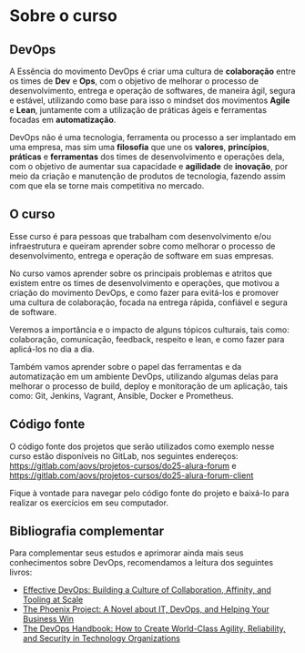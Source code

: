 # Sobre o curso

## DevOps

A Essência do movimento DevOps é criar uma cultura de **colaboração** entre os times de **Dev** e **Ops**, com o objetivo de melhorar o processo de desenvolvimento, entrega e operação de softwares, de maneira ágil, segura e estável, utilizando como base para isso o mindset dos movimentos **Agile** e **Lean**, juntamente com a utilização de práticas ágeis e ferramentas focadas em **automatização**.

DevOps não é uma tecnologia, ferramenta ou processo a ser implantado em uma empresa, mas sim uma **filosofia** que une os **valores**, **princípios**, **práticas** e **ferramentas** dos times de desenvolvimento e operações dela, com o objetivo de aumentar sua capacidade e **agilidade** de **inovação**, por meio da criação e manutenção de produtos de tecnologia, fazendo assim com que ela se torne mais competitiva no mercado.

## O curso

Esse curso é para pessoas que trabalham com desenvolvimento e/ou infraestrutura e queiram aprender sobre como melhorar o processo de desenvolvimento, entrega e operação de software em suas empresas.

No curso vamos aprender sobre os principais problemas e atritos que existem entre os times de desenvolvimento e operações, que motivou a criação do movimento DevOps, e como fazer para evitá-los e promover uma cultura de colaboração, focada na entrega rápida, confiável e segura de software.

Veremos a importância e o impacto de alguns tópicos culturais, tais como: colaboração, comunicação, feedback, respeito e lean, e como fazer para aplicá-los no dia a dia.

Também vamos aprender sobre o papel das ferramentas e da automatização em um ambiente DevOps, utilizando algumas delas para melhorar o processo de build, deploy e monitoração de um aplicação, tais como: Git, Jenkins, Vagrant, Ansible, Docker e Prometheus.

## Código fonte

O código fonte dos projetos que serão utilizados como exemplo nesse curso estão disponíveis no GitLab, nos seguintes endereços: https://gitlab.com/aovs/projetos-cursos/do25-alura-forum e https://gitlab.com/aovs/projetos-cursos/do25-alura-forum-client

Fique à vontade para navegar pelo código fonte do projeto e baixá-lo para realizar os exercícios em seu computador.

## Bibliografia complementar

Para complementar seus estudos e aprimorar ainda mais seus conhecimentos sobre DevOps, recomendamos a leitura dos seguintes livros:

* [Effective DevOps: Building a Culture of Collaboration, Affinity, and Tooling at Scale](https://www.amazon.com/Effective-DevOps-Building-Collaboration-Affinity/dp/1491926309)
* [The Phoenix Project: A Novel about IT, DevOps, and Helping Your Business Win](https://www.amazon.com/Phoenix-Project-Helping-Business-Anniversary/dp/B00VATFAMI)
* [The DevOps Handbook: How to Create World-Class Agility, Reliability, and Security in Technology Organizations](https://www.amazon.com/DevOps-Handbook-World-Class-Reliability-Organizations/dp/B0767N1MM2)
